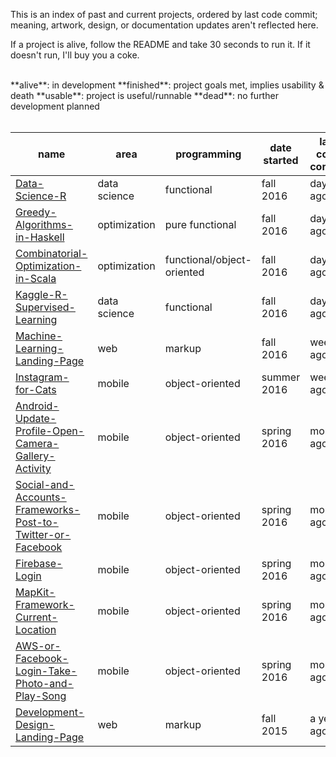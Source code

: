 This is an index of past and current projects, ordered by last code commit; meaning, artwork, design, or documentation updates aren't reflected here.

If a project is alive, follow the README and take 30 seconds to run it. If it doesn't run, I'll buy you a coke.

<br>
**alive**: in development  
**finished**: project goals met, implies usability & death  
**usable**: project is useful/runnable  
**dead**: no further development planned
<br><br>

| name | area | programming | date started | last code commit | status | 
| ---- | --------- | ---- | ----------------------- | ---- |---- |
| [Data-Science-R](https://github.com/samputnam/Data-Science-R) | data science | functional | fall 2016 | days ago | alive |
| [Greedy-Algorithms-in-Haskell](https://github.com/samputnam/Greedy-Algorithms-in-Haskell) | optimization | pure functional | fall 2016 | days ago | alive |
|[Combinatorial-Optimization-in-Scala](https://github.com/samputnam/Combinatorial-Optimization-in-Scala) | optimization | functional/object-oriented | fall 2016 | days ago | alive |
| [Kaggle-R-Supervised-Learning](https://github.com/samputnam/Kaggle-R-Supervised-Learning) | data science | functional | fall 2016 | days ago | alive |
| [Machine-Learning-Landing-Page](https://github.com/samputnam/Machine-Learning-Lander) | web | markup | fall 2016 | weeks ago | finished |
| [Instagram-for-Cats](https://github.com/samputnam/Instagram-for-Cats) | mobile | object-oriented | summer 2016 | weeks ago | finished |
| [Android-Update-Profile-Open-Camera-Gallery-Activity](https://github.com/samputnam/Android-Update-Profile-Open-Camera-Gallery-Activity) | mobile | object-oriented | spring 2016 | months ago| dead |
| [Social-and-Accounts-Frameworks-Post-to-Twitter-or-Facebook](https://github.com/samputnam/Social-and-Accounts-Frameworks-Post-to-Twitter-or-Facebook) | mobile | object-oriented | spring 2016 | months ago | usable |
| [Firebase-Login](https://github.com/samputnam/Firebase-Login) | mobile | object-oriented | spring 2016 | months ago | dead |
| [MapKit-Framework-Current-Location](https://github.com/Dartmouth-entrepreneurial-network/MapKit-Current-Location) | mobile | object-oriented | spring 2016 | months ago | usable |
| [AWS-or-Facebook-Login-Take-Photo-and-Play-Song](https://github.com/Dartmouth-entrepreneurial-network/AWS-or-Facebook-Login-Take-Photo-and-Play-Song) | mobile | object-oriented | spring 2016 | months ago | dead |
| [Development-Design-Landing-Page](https://github.com/samputnam/Development-Design-Lander) | web | markup | fall 2015 | a year ago | finished |


